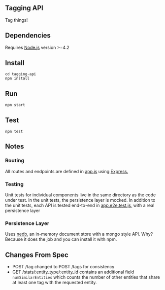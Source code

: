 Tagging API
-----------
Tag things!

Dependencies
------------
Requires <a href="https://nodejs.org" target="_blank">Node.js</a> version >=4.2

Install
-------
```
cd tagging-api
npm install
```

Run
---
```
npm start
```

Test
----
```
npm test
```

Notes
-----

### Routing ###

All routes and endpoints are defined in [app.js](src/app.js) using <a href="http://expressjs.com/" target="_blank">Express.</a>

### Testing ###

Unit tests for individual components live in the same directory as the code under test. In the unit tests, the persistence layer is mocked. In addition to the unit tests, each API is tested end-to-end in [app.e2e.test.js,](src/app.e2e.test.js) with a real persistence layer

### Persistence Layer ###

Uses <a href="https://github.com/louischatriot/nedb" target="_blank">nedb</a>, an in-memory document store with a mongo style API. Why? Because it does the job and you can install it with npm.

Changes From Spec
-----------------

* POST /tag changed to POST /tags for consistency
* GET /stats/:entity_type/:entity_id contains an additional field `numSimilarEntities` which counts the number of other entities that share at least one tag with the requested entity. 
